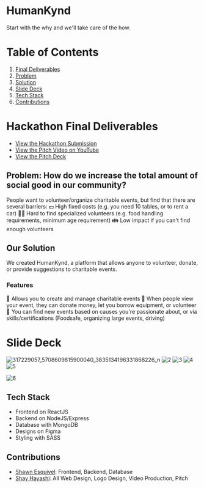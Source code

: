 # HumanKynd
Start with the why and we'll take care of the how.

# **Table of Contents**
1. [Final Deliverables](#hackathon-final-deliverables) 
2.  [Problem](#problem-how-do-we-increase-the-total-amount-of-social-good-in-our-community) 
3. [Solution](#our-solution)
4. [Slide Deck](#slide-deck)
5. [Tech Stack](#tech-stack)
6. [Contributions](#contributions)

# Hackathon Final Deliverables
- [View the Hackathon Submission](https://devpost.com/software/humankynd)
- [View the Pitch Video on YouTube](https://youtu.be/sOoozI3wxjo)
- [View the Pitch Deck](https://drive.google.com/file/d/16PCWAqhjEFvXcTZAmyP6mFx402bta1FY/view?usp=sharing)


## Problem: How do we increase the total amount of social good in our community?
People want to volunteer/organize charitable events, but find that there are several barriers:
💵 High fixed costs (e.g. you need 10 tables, or to rent a car)
🙋🏼 Hard to find specialized volunteers (e.g. food handling requirements, minimum age requirement)
👪 Low impact if you can't find enough volunteers

## Our Solution
We created HumanKynd, a platform that allows anyone to volunteer, donate, or provide suggestions to charitable events.

### Features
💜 Allows you to create and manage charitable events
💚 When people view your event, they can donate money, let you borrow equipment, or volunteer
🔎 You can find new events based on causes you're passionate about, or via skills/certifications (Foodsafe, organizing large events, driving)

# Slide Deck
![317229057_5708609815900040_3835134196331868226_n](https://user-images.githubusercontent.com/94336773/204433284-cfd2c2c5-0cde-4023-97c6-4790e55dbf06.png)
![2](https://user-images.githubusercontent.com/94336773/204433423-cc87b0d7-bccf-4260-9f0c-f707c19e7095.png)
![3](https://user-images.githubusercontent.com/94336773/204433430-1d9d7666-b553-4ff1-be77-19f264116f41.png)
![4](https://user-images.githubusercontent.com/94336773/204433440-09637e0b-01a5-4e5a-b4e0-442749b0479f.png)
![5](https://user-images.githubusercontent.com/94336773/204433451-81f744f2-c0f9-4475-be14-755627ada724.png)

![6](https://user-images.githubusercontent.com/94336773/204433466-e614effd-7758-4050-8516-74a2ccadf145.png)

## Tech Stack
- Frontend on ReactJS
- Backend on NodeJS/Express
- Database with MongoDB
- Designs on Figma
- Styling with SASS

## Contributions
- [Shawn Esquivel](linkedin.com/in/shawnesquivel): Frontend, Backend, Database
- [Shay Hayashi](linkedin.com/in/shayhayashi): All Web Design, Logo Design, Video Production, Pitch

